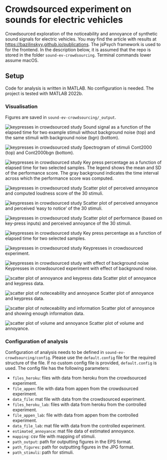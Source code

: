 #  Crowdsourced experiment on sounds for electric vehicles
Crowdsourced exploration of the noticeability and annoyance of synthetic sound signals for electric vehicles. You may find the article with results at https://bazilinskyy.github.io/publications. The jsPsych framework is used to for the frontend. In the description below, it is assumed that the repo is stored in the folder `sound-ev-crowdsourcing`. Terminal commands lower assume macOS.

## Setup
Code for analysis is written in MATLAB. No configuration is needed. The project is tested with MATLAB 2022b.

### Visualisation
Figures are saved in `sound-ev-crowdsourcing/_output`.

![keypresses in crowdsourced study](https://github.com/bazilinskyy/sound-ev-crowdsourcing/blob/main/figures/sound-elapsed-time.jpg?raw=true)
Sound signal as a function of the elapsed time for two example stimuli without background noise (top) and the same stimuli with background noise (bgn) (bottom).

![keypresses in crowdsourced study](https://github.com/bazilinskyy/sound-ev-crowdsourcing/blob/main/figures/spectogram.jpg?raw=true)
Spectrogram of stimuli Cont2000 (top) and Cont2000bgn (bottom).

![keypresses in crowdsourced study](https://github.com/bazilinskyy/sound-ev-crowdsourcing/blob/main/figures/keypress-time.jpg?raw=true)
Key press percentage as a function of elapsed time for two selected samples. The legend shows the mean and SD of the performance score. The gray background indicates the time interval across which the performance score was computed.

![keypresses in crowdsourced study](https://github.com/bazilinskyy/sound-ev-crowdsourcing/blob/main/figures/scatter-annoyance-loudness.jpg?raw=true)
Scatter plot of perceived annoyance and computed loudness score of the 30 stimuli.

![keypresses in crowdsourced study](https://github.com/bazilinskyy/sound-ev-crowdsourcing/blob/main/figures/scatter-annoyance-noticeability.jpg?raw=true)
Scatter plot of perceived annoyance and perceived ‘easy to notice’ of the 30 stimuli.

![keypresses in crowdsourced study](https://github.com/bazilinskyy/sound-ev-crowdsourcing/blob/main/figures/scatter-performance-annoyance.jpg?raw=true)
Scatter plot of performance (based on key-press inputs) and perceived annoyance of the 30 stimuli.

![keypresses in crowdsourced study](https://github.com/bazilinskyy/sound-ev-crowdsourcing/blob/main/figures/keypress-time.jpg?raw=true)
Key press percentage as a function of elapsed time for two selected samples.

![keypresses in crowdsourced study](https://github.com/bazilinskyy/sound-ev-crowdsourcing/blob/main/figures/keypress-online.jpg?raw=true)
Keypresses in crowdsourced experiment.

![keypresses in crowdsourced study with effect of background noise](https://github.com/bazilinskyy/sound-ev-crowdsourcing/blob/main/figures/keypress-online-noise.jpg?raw=true)
Keypresses in crowdsourced experiment with effect of background noise.

![scatter plot of annoyance and keypress data](https://github.com/bazilinskyy/sound-ev-crowdsourcing/blob/main/figures/scatter-annoyance-keypress.jpg?raw=true)
Scatter plot of annoyance and keypress data.

![scatter plot of noteceability and annoyance](https://github.com/bazilinskyy/sound-ev-crowdsourcing/blob/main/figures/scatter-notice-annoyance.jpg?raw=true)
Scatter plot of annoyance and keypress data.

![scatter plot of noteceability and information](https://github.com/bazilinskyy/sound-ev-crowdsourcing/blob/main/figures/scatter-notice-information.jpg?raw=true)
Scatter plot of annoyance and showing enough information data.

![scatter plot of volume and annoyance](https://github.com/bazilinskyy/sound-ev-crowdsourcing/blob/main/figures/scatter-notice-information.jpg?raw=true)
Scatter plot of volume and annoyance.

### Configuration of analysis
Configuration of analysis needs to be defined in `sound-ev-crowdsourcing/config`. Please use the `default.config` file for the required structure of the file. If no custom config file is provided, `default.config` is used. The config file has the following parameters:
* `files_heroku`: files with data from heroku from the crowdsourced experiment.
* `file_appen`: file with data from appen from the crowdsourced experiment.
* `data_file`: mat file with data from the crowdsourced experiment.
* `files_heroku_lab`: files with data from heroku from the controlled experiment.
* `file_appen_lab`: file with data from appen from the controlled experiment.
* `data_file_lab`: mat file with data from the controlled experiment.
* `estimated_annoyance`: mat file data of estimated annoyance.
* `mapping`: csv file with mapping of stimuli.
* `path_output`: path for outputting figures in the EPS format.
* `path_figures`: path for outputting figures in the JPG format.
* `path_stimuli`: path for stimuli.
